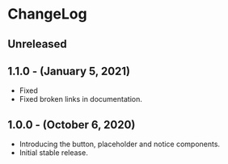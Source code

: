 # ChangeLog

## Unreleased

## 1.1.0 - (January 5, 2021)

* Fixed
 * Fixed broken links in documentation.

## 1.0.0 - (October 6, 2020)

* Introducing the button, placeholder and notice components.
* Initial stable release.
